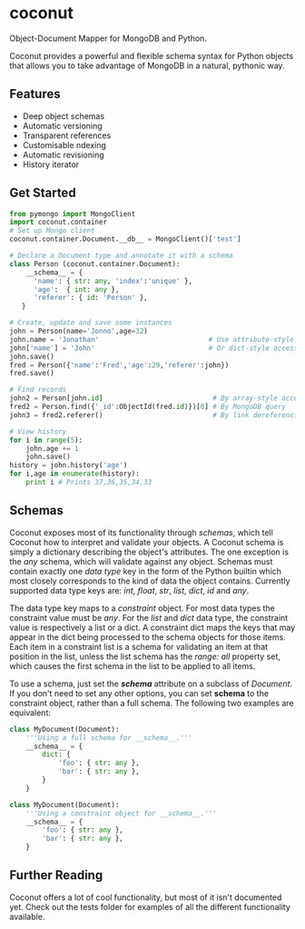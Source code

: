 coconut
=======

Object-Document Mapper for MongoDB and Python. 

Coconut provides a powerful and flexible schema syntax for Python objects that allows you to take advantage of MongoDB in a natural, pythonic way. 

Features
--------

- Deep object schemas
- Automatic versioning
- Transparent references
- Customisable ndexing
- Automatic revisioning
- History iterator

Get Started
-----------
```python
from pymongo import MongoClient
import coconut.container
# Set up Mongo client
coconut.container.Document.__db__ = MongoClient()['test']

# Declare a Document type and annotate it with a schema
class Person (coconut.container.Document):
    __schema__ = {
      'name': { str: any, 'index':'unique' },
      'age':  { int: any },
      'referer': { id: 'Person' },
   }     

# Create, update and save some instances
john = Person(name='Jonno',age=32)
john.name = 'Jonathan'                           # Use attribute-style access
john['name'] = 'John'                            # Or dict-style access
john.save()
fred = Person({'name':'Fred','age':29,'referer':john})
fred.save()     

# Find records
john2 = Person[john.id]                           # By array-style access
fred2 = Person.find({'_id':ObjectId(fred.id)})[0] # By MongoDB query
john3 = fred2.referer()                           # By link dereferencing

# View history
for i in range(5):
    john.age += 1
    john.save()
history = john.history('age')
for i,age in enumerate(history):
    print i # Prints 37,36,35,34,33
```

Schemas
-------

Coconut exposes most of its functionality through *schemas*, which tell Coconut how to interpret and validate your objects. A Coconut schema is simply a dictionary describing the object's attributes. The one exception is the *any* schema, which will validate against any object. Schemas must contain exactly one *data type* key in the form of the Python builtin which most closely corresponds to the kind of data the object contains. Currently supported data type keys are: *int*, *float*, *str*, *list*, *dict*, *id* and *any*.

The data type key maps to a *constraint* object. For most data types the constraint value must be *any*. For the *list* and *dict* data type, the constraint value is respectively a list or a dict. A constraint dict maps the keys that may appear in the dict being processed to the schema objects for those items. Each item in a constraint list is a schema for validating an item at that position in the list, unless the list schema has the *range: all* property set, which causes the first schema in the list to be applied to all items.

To use a schema, just set the *__schema__* attribute on a subclass of *Document*. If you don't need to set any other options, you can set __schema__ to the constraint object, rather than a full schema. The following two examples are equivalent:

```python
class MyDocument(Document):
    '''Using a full schema for __schema__.'''
    __schema__ = {
        dict: {
            'foo': { str: any },
            'bar': { str: any },
        }
    }

class MyDocument(Document):
    '''Using a constraint object for __schema__.'''
    __schema__ = {
        'foo': { str: any },
        'bar': { str: any },
    }
```

Further Reading
---------------

Coconut offers a lot of cool functionality, but most of it isn't documented yet. Check out the tests folder for examples of all the different functionality available.


